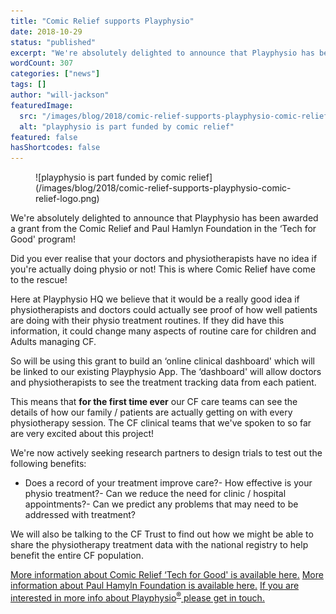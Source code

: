 ```yaml
---
title: "Comic Relief supports Playphysio"
date: 2018-10-29
status: "published"
excerpt: "We're absolutely delighted to announce that Playphysio has been awarded a grant from the Comic Relief and Paul Hamlyn Foundation in the 'Tech for Good' program!"
wordCount: 307
categories: ["news"]
tags: []
author: "will-jackson"
featuredImage:
  src: "/images/blog/2018/comic-relief-supports-playphysio-comic-relief-logo.png"
  alt: "playphysio is part funded by comic relief"
featured: false
hasShortcodes: false
---
```


<div ><figure >![playphysio is part funded by comic relief](/images/blog/2018/comic-relief-supports-playphysio-comic-relief-logo.png)</figure></div>

We're absolutely delighted to announce that Playphysio has been awarded a grant from the Comic Relief and Paul Hamlyn Foundation in the &#8216;Tech for Good' program!

Did you ever realise that your doctors and physiotherapists have no idea if you're actually doing physio or not! This is where Comic Relief have come to the rescue!

Here at Playphysio HQ we believe that it would be a really good idea if physiotherapists and doctors could actually see proof of how well patients are doing with their physio treatment routines. If they did have this information, it could change many aspects of routine care for children and Adults managing CF.

So will be using this grant to build an &#8216;online clinical dashboard' which will be linked to our existing Playphysio App. The &#8216;dashboard' will allow doctors and physiotherapists to see the treatment tracking data from each patient.

This means that **for the first time ever** our CF care teams can see the details of how our family / patients are actually getting on with every physiotherapy session. The CF clinical teams that we've spoken to so far are very excited about this project!

We're now actively seeking research partners to design trials to test out the following benefits:

- Does a record of your treatment improve care?- How effective is your physio treatment?- Can we reduce the need for clinic / hospital appointments?- Can we predict any problems that may need to be addressed with treatment?

We will also be talking to the CF Trust to find out how we might be able to share the physiotherapy treatment data with the national registry to help benefit the entire CF population.

[More information about Comic Relief &#8216;Tech for Good' is available here.](https://www.comicrelief.com/your-impact/how-we-make-grants/tech-for-good)
[More information about Paul Hamyln Foundation is available here.](https://www.phf.org.uk/)
[If you are interested in more info about Playphysio](https://play.physio/get-in-touch/)<sup>[®](https://play.physio/get-in-touch/)</sup>[ please get in touch.](https://play.physio/get-in-touch/)